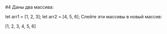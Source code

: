 #4
Даны два массива:

let arr1 = [1, 2, 3];
let arr2 = [4, 5, 6];
Слейте эти массивы в новый массив:

[1, 2, 3, 4, 5, 6]